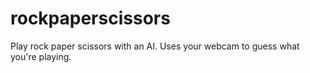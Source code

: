 # rockpaperscissors
Play rock paper scissors with an AI. Uses your webcam to guess what you're playing.
